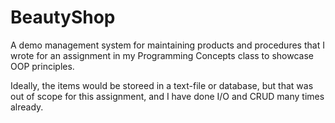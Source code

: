 # BeautyShop
A demo management system for maintaining products and procedures that I wrote for an assignment in my Programming Concepts class to showcase OOP principles.

Ideally, the items would be storeed in a text-file or database, but that was out of scope for this assignment, and I have done I/O and CRUD many times already.
